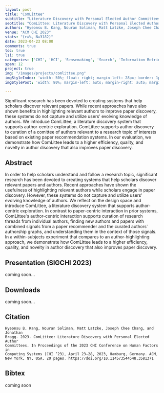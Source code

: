 ```yaml
---
layout: post
title: "ComLittee"
subtitle: "Literature Discovery with Personal Elected Author Committees"
seotitle: "ComLittee: Literature Discovery with Personal Elected Author Committees"
authors: "Hyeonsu B. Kang, Nouran Soliman, Matt Latzke, Joseph Chee Chang, and Jonathan Bragg."
venue: "ACM CHI 2023"
stats: "(r=%, N=3182)"
date: 2023-04-23 08:00
comments: true
toc: true
lsi: true
categories: ['CHI', 'HCI', 'Sensemaking', 'Search', 'Information Retrieval', 'Interaction', 'Reading']
span: 12
project: true
img: "/images/projects/comlittee.png"
imgStyleIndex: 'width: 50%; float: right; margin-left: 28px; border: 1px solid lightgray;'
imgStylePost: 'width: 80%; margin-left: auto; margin-right: auto; margin-top: 28px; border: 1px solid lightgray;'

---
```



Significant research has been devoted to creating systems that help scholars
discover relevant papers.  While recent approaches have also shown benefits in
highlighting relevant authors to improve paper discovery, these systems do not
capture and utilize users' evolving knowledge of authors.  We introduce
ComLittee, a literature discovery system that supports author-centric
exploration.  ComLittee supports author discovery to curation of a
comittee of authors relevant to a research topic of interests based on existing
paper recommendation systems.  In our evaluation, we demonstrate how ComLittee
leads to a higher efficiency, quality, and novelty in author discovery that
also improves paper discovery.

<!--more-->

Abstract
----------------------

In order to help scholars understand and follow a research topic, significant
research has been devoted to creating systems that help scholars discover
relevant papers and authors.  Recent approaches have shown the usefulness of
highlighting relevant authors while scholars engage in paper discovery.
However, these systems do not capture and utilize users' evolving knowledge of
authors.  We reflect on the design space and introduce ComLittee, a literature
discovery system that supports author-centric exploration.  In contrast to
paper-centric interaction in prior systems, ComLittee's author-centric
interaction supports curation of research threads from individual authors,
finding new authors and papers with combined signals from a paper recommender
and the curated authors' authorship graphs, and understanding them in the
context of those signals.  In a within-subjects experiment that compares to an
author-highlighting approach, we demonstrate how ComLittee leads to a higher
efficiency, quality, and novelty in author discovery that also improves paper
discovery.


Presentation (SIGCHI 2023)
----------------------
coming soon...


Downloads
----------------------
coming soon...

Citation
----------------------
```
Hyeonsu B. Kang, Nouran Soliman, Matt Latzke, Joseph Chee Chang, and Jonathan
Bragg. 2023. ComLittee: Literature Discovery with Personal Elected Author
Committees. In Proceedings of the 2023 CHI Conference on Human Factors in
Computing Systems (CHI ’23), April 23–28, 2023, Hamburg, Germany. ACM,
New York, NY, USA, 20 pages. https://doi.org/10.1145/3544548.3581371
```

Bibtex
----------------------
coming soon
